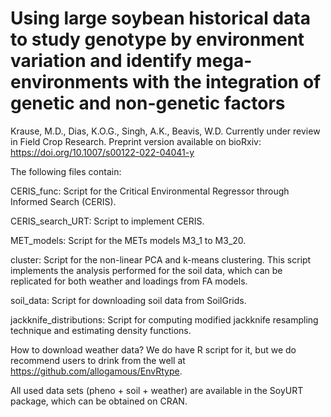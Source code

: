 # Using large soybean historical data to study genotype by environment variation and identify mega-environments with the integration of genetic and non-genetic factors
Krause, M.D., Dias, K.O.G., Singh, A.K., Beavis, W.D. Currently under review in Field Crop Research. Preprint version available on bioRxiv:
https://doi.org/10.1007/s00122-022-04041-y 

The following files contain:

CERIS_func: Script for the Critical Environmental Regressor through Informed Search (CERIS).

CERIS_search_URT: Script to implement CERIS.

MET_models: Script for the METs models M3_1 to M3_20.

cluster: Script for the non-linear PCA and k-means clustering. This script implements the analysis performed for the soil data, which can be replicated for both weather and loadings from FA models.

soil_data: Script for downloading soil data from SoilGrids.

jackknife_distributions: Script for computing modified jackknife resampling technique and estimating density functions.

How to download weather data? We do have R script for it, but we do recommend users to drink from the well at https://github.com/allogamous/EnvRtype.

All used data sets (pheno + soil + weather) are available in the SoyURT package, which can be obtained on CRAN.
